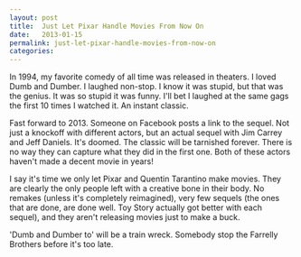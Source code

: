 ```yaml
---
layout: post
title:  Just Let Pixar Handle Movies From Now On
date:   2013-01-15
permalink: just-let-pixar-handle-movies-from-now-on
categories:
---
```


In 1994, my favorite comedy of all time was released in theaters. I loved Dumb and Dumber. I laughed non-stop. I know it was stupid, but that was the genius. It was so stupid it was funny. I'll bet I laughed at the same gags the first 10 times I watched it. An instant classic.

Fast forward to 2013. Someone on Facebook posts a link to the sequel. Not just a knockoff with different actors, but an actual sequel with Jim Carrey and Jeff Daniels. It's doomed. The  classic will be tarnished forever. There is no way they can capture what they did in the first one. Both of these actors haven't made a decent movie in years!

I say it's time we only let Pixar and Quentin Tarantino make movies. They are clearly the only people left with a creative bone in their body. No remakes (unless it's completely reimagined), very few sequels (the ones that are done, are done well. Toy Story actually got better with each sequel), and they aren't releasing movies just to make a buck.

'Dumb and Dumber to' will be a train wreck. Somebody stop the Farrelly Brothers before it's too late.
